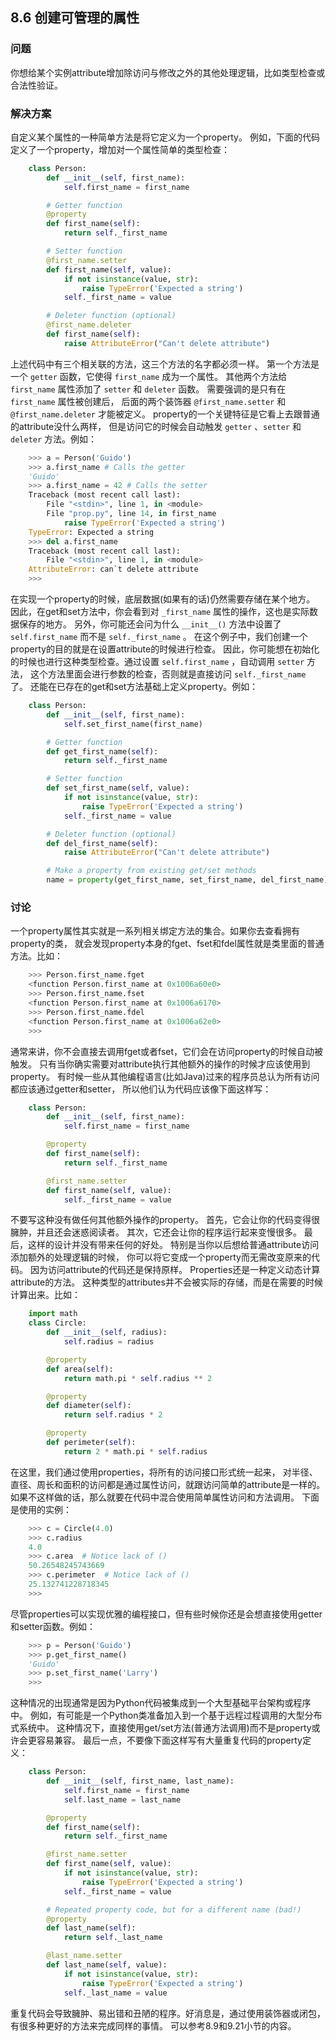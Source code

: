 ## 8.6 创建可管理的属性 ##
### 问题 ###
你想给某个实例attribute增加除访问与修改之外的其他处理逻辑，比如类型检查或合法性验证。
### 解决方案 ###
自定义某个属性的一种简单方法是将它定义为一个property。
例如，下面的代码定义了一个property，增加对一个属性简单的类型检查：
```python
    class Person:
        def __init__(self, first_name):
            self.first_name = first_name

        # Getter function
        @property
        def first_name(self):
            return self._first_name

        # Setter function
        @first_name.setter
        def first_name(self, value):
            if not isinstance(value, str):
                raise TypeError('Expected a string')
            self._first_name = value

        # Deleter function (optional)
        @first_name.deleter
        def first_name(self):
            raise AttributeError("Can't delete attribute")

```
上述代码中有三个相关联的方法，这三个方法的名字都必须一样。
第一个方法是一个 ``getter`` 函数，它使得 ``first_name`` 成为一个属性。
其他两个方法给 ``first_name`` 属性添加了 ``setter`` 和 ``deleter`` 函数。
需要强调的是只有在 ``first_name`` 属性被创建后，
后面的两个装饰器 ``@first_name.setter`` 和 ``@first_name.deleter`` 才能被定义。
property的一个关键特征是它看上去跟普通的attribute没什么两样，
但是访问它的时候会自动触发 ``getter`` 、``setter`` 和 ``deleter`` 方法。例如：
```python
    >>> a = Person('Guido')
    >>> a.first_name # Calls the getter
    'Guido'
    >>> a.first_name = 42 # Calls the setter
    Traceback (most recent call last):
        File "<stdin>", line 1, in <module>
        File "prop.py", line 14, in first_name
            raise TypeError('Expected a string')
    TypeError: Expected a string
    >>> del a.first_name
    Traceback (most recent call last):
        File "<stdin>", line 1, in <module>
    AttributeError: can`t delete attribute
    >>>

```
在实现一个property的时候，底层数据(如果有的话)仍然需要存储在某个地方。
因此，在get和set方法中，你会看到对 ``_first_name`` 属性的操作，这也是实际数据保存的地方。
另外，你可能还会问为什么 ``__init__()`` 方法中设置了 ``self.first_name`` 而不是 ``self._first_name`` 。
在这个例子中，我们创建一个property的目的就是在设置attribute的时候进行检查。
因此，你可能想在初始化的时候也进行这种类型检查。通过设置 ``self.first_name`` ，自动调用 ``setter`` 方法，
这个方法里面会进行参数的检查，否则就是直接访问 ``self._first_name`` 了。
还能在已存在的get和set方法基础上定义property。例如：
```python
    class Person:
        def __init__(self, first_name):
            self.set_first_name(first_name)

        # Getter function
        def get_first_name(self):
            return self._first_name

        # Setter function
        def set_first_name(self, value):
            if not isinstance(value, str):
                raise TypeError('Expected a string')
            self._first_name = value

        # Deleter function (optional)
        def del_first_name(self):
            raise AttributeError("Can't delete attribute")

        # Make a property from existing get/set methods
        name = property(get_first_name, set_first_name, del_first_name)

```
### 讨论 ###
一个property属性其实就是一系列相关绑定方法的集合。如果你去查看拥有property的类，
就会发现property本身的fget、fset和fdel属性就是类里面的普通方法。比如：
```python
    >>> Person.first_name.fget
    <function Person.first_name at 0x1006a60e0>
    >>> Person.first_name.fset
    <function Person.first_name at 0x1006a6170>
    >>> Person.first_name.fdel
    <function Person.first_name at 0x1006a62e0>
    >>>

```
通常来讲，你不会直接去调用fget或者fset，它们会在访问property的时候自动被触发。
只有当你确实需要对attribute执行其他额外的操作的时候才应该使用到property。
有时候一些从其他编程语言(比如Java)过来的程序员总认为所有访问都应该通过getter和setter，
所以他们认为代码应该像下面这样写：
```python
    class Person:
        def __init__(self, first_name):
            self.first_name = first_name

        @property
        def first_name(self):
            return self._first_name

        @first_name.setter
        def first_name(self, value):
            self._first_name = value

```
不要写这种没有做任何其他额外操作的property。
首先，它会让你的代码变得很臃肿，并且还会迷惑阅读者。
其次，它还会让你的程序运行起来变慢很多。
最后，这样的设计并没有带来任何的好处。
特别是当你以后想给普通attribute访问添加额外的处理逻辑的时候，
你可以将它变成一个property而无需改变原来的代码。
因为访问attribute的代码还是保持原样。
Properties还是一种定义动态计算attribute的方法。
这种类型的attributes并不会被实际的存储，而是在需要的时候计算出来。比如：
```python
    import math
    class Circle:
        def __init__(self, radius):
            self.radius = radius

        @property
        def area(self):
            return math.pi * self.radius ** 2

        @property
        def diameter(self):
            return self.radius * 2

        @property
        def perimeter(self):
            return 2 * math.pi * self.radius

```
在这里，我们通过使用properties，将所有的访问接口形式统一起来，
对半径、直径、周长和面积的访问都是通过属性访问，就跟访问简单的attribute是一样的。
如果不这样做的话，那么就要在代码中混合使用简单属性访问和方法调用。
下面是使用的实例：
```python
    >>> c = Circle(4.0)
    >>> c.radius
    4.0
    >>> c.area  # Notice lack of ()
    50.26548245743669
    >>> c.perimeter  # Notice lack of ()
    25.132741228718345
    >>>

```
尽管properties可以实现优雅的编程接口，但有些时候你还是会想直接使用getter和setter函数。例如：
```python
    >>> p = Person('Guido')
    >>> p.get_first_name()
    'Guido'
    >>> p.set_first_name('Larry')
    >>>

```
这种情况的出现通常是因为Python代码被集成到一个大型基础平台架构或程序中。
例如，有可能是一个Python类准备加入到一个基于远程过程调用的大型分布式系统中。
这种情况下，直接使用get/set方法(普通方法调用)而不是property或许会更容易兼容。
最后一点，不要像下面这样写有大量重复代码的property定义：
```python
    class Person:
        def __init__(self, first_name, last_name):
            self.first_name = first_name
            self.last_name = last_name

        @property
        def first_name(self):
            return self._first_name

        @first_name.setter
        def first_name(self, value):
            if not isinstance(value, str):
                raise TypeError('Expected a string')
            self._first_name = value

        # Repeated property code, but for a different name (bad!)
        @property
        def last_name(self):
            return self._last_name

        @last_name.setter
        def last_name(self, value):
            if not isinstance(value, str):
                raise TypeError('Expected a string')
            self._last_name = value

```
重复代码会导致臃肿、易出错和丑陋的程序。好消息是，通过使用装饰器或闭包，有很多种更好的方法来完成同样的事情。
可以参考8.9和9.21小节的内容。
